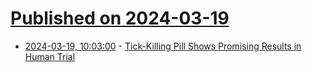# [Published on 2024-03-19](index.md)

* [2024-03-19, 10:03:00](https://soylentnews.org/article.pl?sid=24/03/18/0524244&from=rss) - [Tick-Killing Pill Shows Promising Results in Human Trial](https://soylentnews.org/article.pl?sid=24/03/18/0524244&from=rss)
